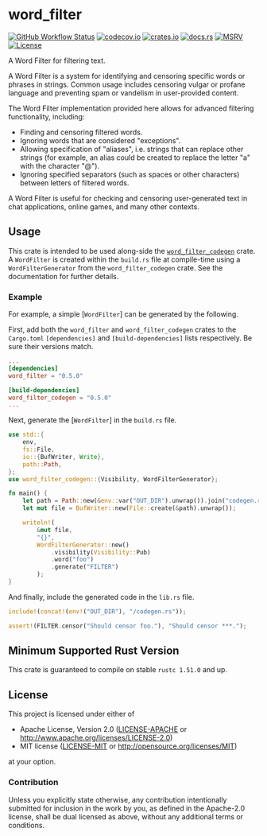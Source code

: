 # word_filter

[![GitHub Workflow Status](https://img.shields.io/github/workflow/status/Anders429/word_filter/Tests)](https://github.com/Anders429/word_filter/actions)
[![codecov.io](https://img.shields.io/codecov/c/gh/Anders429/word_filter)](https://codecov.io/gh/Anders429/word_filter)
[![crates.io](https://img.shields.io/crates/v/word_filter)](https://crates.io/crates/word_filter)
[![docs.rs](https://docs.rs/word_filter/badge.svg)](https://docs.rs/word_filter)
[![MSRV](https://img.shields.io/badge/rustc-1.51.0+-yellow.svg)](#minimum-supported-rust-version)
[![License](https://img.shields.io/crates/l/word_filter)](#license)

A Word Filter for filtering text.

A Word Filter is a system for identifying and censoring specific words or phrases in strings. Common
usage includes censoring vulgar or profane language and preventing spam or vandelism in 
user-provided content.

The Word Filter implementation provided here allows for advanced filtering functionality, including:
- Finding and censoring filtered words.
- Ignoring words that are considered "exceptions".
- Allowing specification of "aliases", i.e. strings that can replace other strings (for example, an
alias could be created to replace the letter "a" with the character "@").
- Ignoring specified separators (such as spaces or other characters) between letters of filtered
words.

A Word Filter is useful for checking and censoring user-generated text in chat applications, online
games, and many other contexts.

## Usage
This crate is intended to be used along-side the
[`word_filter_codegen`](https://crates.io/crates/word_filter_codegen) crate. A `WordFilter` is
created within the `build.rs` file at compile-time using a `WordFilterGenerator` from the
`word_filter_codegen` crate. See the documentation for further details.

### Example
For example, a simple [`WordFilter`] can be generated by the following.

First, add both the `word_filter` and `word_filter_codegen` crates to the `Cargo.toml`
`[dependencies]` and `[build-dependencies]` lists respectively. Be sure their versions match.

``` toml
...
[dependencies]
word_filter = "0.5.0"

[build-dependencies]
word_filter_codegen = "0.5.0"
...
```

Next, generate the [`WordFilter`] in the `build.rs` file.

``` rust
use std::{
    env,
    fs::File,
    io::{BufWriter, Write},
    path::Path,
};
use word_filter_codegen::{Visibility, WordFilterGenerator};

fn main() {
    let path = Path::new(&env::var("OUT_DIR").unwrap()).join("codegen.rs");
    let mut file = BufWriter::new(File::create(&path).unwrap());

    writeln!(
        &mut file,
        "{}",
        WordFilterGenerator::new()
            .visibility(Visibility::Pub)
            .word("foo")
            .generate("FILTER")
        );
}
```

And finally, include the generated code in the `lib.rs` file.

``` rust
include!(concat!(env!("OUT_DIR"), "/codegen.rs"));

assert!(FILTER.censor("Should censor foo."), "Should censor ***.");
```

## Minimum Supported Rust Version
This crate is guaranteed to compile on stable `rustc 1.51.0` and up.

## License
This project is licensed under either of

* Apache License, Version 2.0
([LICENSE-APACHE](https://github.com/Anders429/word_filter/blob/HEAD/LICENSE-APACHE) or
http://www.apache.org/licenses/LICENSE-2.0)
* MIT license
([LICENSE-MIT](https://github.com/Anders429/word_filter/blob/HEAD/LICENSE-MIT) or
http://opensource.org/licenses/MIT)

at your option.

### Contribution
Unless you explicitly state otherwise, any contribution intentionally submitted for inclusion in the work by you, as defined in the Apache-2.0 license, shall be dual licensed as above, without any additional terms or conditions.
